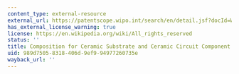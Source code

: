 ```yaml
---
content_type: external-resource
external_url: https://patentscope.wipo.int/search/en/detail.jsf?docId=WO2014196348
has_external_license_warning: true
license: https://en.wikipedia.org/wiki/All_rights_reserved
status: ''
title: Composition for Ceramic Substrate and Ceramic Circuit Component
uid: 989d7505-8318-406d-9ef9-94977260735e
wayback_url: ''
---
```

